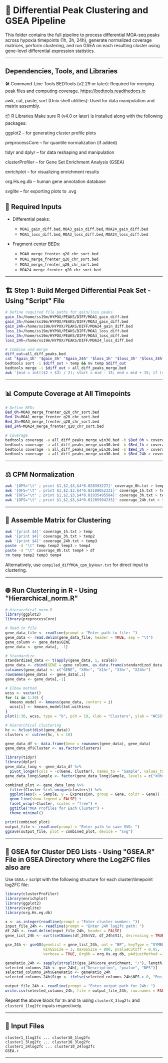 # 🧬 Differential Peak Clustering and GSEA Pipeline

This folder contains the full pipeline to process differential MOA-seq peaks across hypoxia timepoints (1h, 3h, 24h), generate normalized coverage matrices, perform clustering, and run GSEA on each resulting cluster using gene-level differential expression statistics.

---
## Dependencies, Tools, and Libraries
🛠️ Command-Line Tools
BEDTools (v2.29 or later):
Required for merging peak files and computing coverage.
https://bedtools.readthedocs.io

awk, cat, paste, sort (Unix shell utilities):
Used for data manipulation and matrix assembly.

📦 R Libraries
Make sure R (v4.0 or later) is installed along with the following packages:

ggplot2 – for generating cluster profile plots

preprocessCore – for quantile normalization (if added)

tidyr and dplyr – for data reshaping and manipulation

clusterProfiler – for Gene Set Enrichment Analysis (GSEA)

enrichplot – for visualizing enrichment results

org.Hs.eg.db – human gene annotation database

svglite – for exporting plots to .svg

## 📁 Required Inputs

- Differential peaks:
  - `MOA1_gain_diff.bed`, `MOA3_gain_diff.bed`, `MOA24_gain_diff.bed`
  - `MOA1_loss_diff.bed`, `MOA3_loss_diff.bed`, `MOA24_loss_diff.bed`

- Fragment center BEDs:
  - `MOA0_merge_frenter_q20_chr_sort.bed`
  - `MOA1_merge_frenter_q20_chr_sort.bed`
  - `MOA3_merge_frenter_q20_chr_sort.bed`
  - `MOA24_merge_frenter_q20_chr_sort.bed`

---

## 🏗️ Step 1: Build Merged Differential Peak Set - Using "Script" File

```bash
# Define required file paths for gain/loss peaks
gain_1h=/home/ss19m/HYPOX/PEAKS/DIFF/MOA1_gain_diff.bed
gain_3h=/home/ss19m/HYPOX/PEAKS/DIFF/MOA3_gain_diff.bed
gain_24h=/home/ss19m/HYPOX/PEAKS/DIFF/MOA24_gain_diff.bed
loss_1h=/home/ss19m/HYPOX/PEAKS/DIFF/MOA1_loss_diff.bed
loss_3h=/home/ss19m/HYPOX/PEAKS/DIFF/MOA3_loss_diff.bed
loss_24h=/home/ss19m/HYPOX/PEAKS/DIFF/MOA24_loss_diff.bed

# Combine and merge
diff_out=all_diff_peaks.bed
cat "$gain_1h" "$gain_3h" "$gain_24h" "$loss_1h" "$loss_3h" "$loss_24h" > $diff_out
bedtools sort -i $diff_out > temp && mv temp $diff_out
bedtools merge -i $diff_out > all_diff_peaks_merge.bed
awk '{mid = int(($2 + $3) / 2); start = mid - 15; end = mid + 15; if (start < 0) start = 0; print $1, start, end}' OFS='\t' all_diff_peaks_merge.bed > all_diff_peaks_merge_win30.bed
```

---

## 📊 Compute Coverage at All Timepoints

```bash
# Define BEDs
Bed_0h=MOA0_merge_frenter_q20_chr_sort.bed
Bed_1h=MOA1_merge_frenter_q20_chr_sort.bed
Bed_3h=MOA3_merge_frenter_q20_chr_sort.bed
Bed_24h=MOA24_merge_frenter_q20_chr_sort.bed

# Coverage
bedtools coverage -a all_diff_peaks_merge_win30.bed -b $Bed_0h > coverage_0h.txt
bedtools coverage -a all_diff_peaks_merge_win30.bed -b $Bed_1h > coverage_1h.txt
bedtools coverage -a all_diff_peaks_merge_win30.bed -b $Bed_3h > coverage_3h.txt
bedtools coverage -a all_diff_peaks_merge_win30.bed -b $Bed_24h > coverage_24h.txt
```

---

## ⚖️ CPM Normalization

```bash
awk '{OFS="\t" ; print $1,$2,$3,$4*0.028393227}' coverage_0h.txt > temp && mv temp coverage_0h.txt
awk '{OFS="\t" ; print $1,$2,$3,$4*0.02100052331}' coverage_1h.txt > temp && mv temp coverage_1h.txt
awk '{OFS="\t" ; print $1,$2,$3,$4*0.01935495584}' coverage_3h.txt > temp && mv temp coverage_3h.txt
awk '{OFS="\t" ; print $1,$2,$3,$4*0.01205994235}' coverage_24h.txt > temp && mv temp coverage_24h.txt
```

---

## 🧱 Assemble Matrix for Clustering

```bash
awk '{print $4}' coverage_1h.txt > temp
awk '{print $4}' coverage_3h.txt > temp2
awk '{print $4}' coverage_24h.txt > temp3
paste -d "\t" temp temp2 temp3 > temp4
paste -d "\t" coverage_0h.txt temp4 > df
rm temp temp2 temp3 temp4
```

Alternatively, use `compiled_diffMOA_cpm_byHour.txt` for direct input to clustering.

---

## 🌐 Run Clustering in R - Using "Hierarchical_norm.R"

```r
# Hierarchical_norm.R
library(ggplot2)
library(preprocessCore)

# Read in file
gene_data_file <- readline(prompt = "Enter path to file: ")
gene_data <- read.delim(gene_data_file, header = TRUE, sep = "\t")
gene_column <- gene_data$GENE
gene_data <- gene_data[, -1]

# Standardize
standardized_data <- t(apply(gene_data, 1, scale))
gene_data <- cbind(GENE = gene_column, as.data.frame(standardized_data))
colnames(gene_data) <- c("GENE", "X0hr", "X1hr", "X3hr", "X24hr")
rownames(gene_data) <- gene_data[,1]
gene_data <- gene_data[,-1]

# Elbow method
wcss <- vector()
for (i in 1:30) {
  kmeans_model <- kmeans(gene_data, centers = i)
  wcss[i] <- kmeans_model$tot.withinss
}
plot(1:30, wcss, type = "b", pch = 19, xlab = "Clusters", ylab = "WCSS")

# Hierarchical clustering
hc <- hclust(dist(gene_data))
clusters <- cutree(hc, k = 10)

gene_data_df <- data.frame(Gene = rownames(gene_data), gene_data)
gene_data_df$Cluster <- as.factor(clusters)

library(tidyr)
library(dplyr)
gene_data_long <- gene_data_df %>%
  pivot_longer(cols = -c(Gene, Cluster), names_to = "Sample", values_to = "Expression")
gene_data_long$Sample <- factor(gene_data_long$Sample, levels = c("X0hr", "X1hr", "X3hr", "X24hr"))

combined_plot <- gene_data_long %>%
  filter(Cluster %in% unique(clusters)) %>%
  ggplot(aes(x = Sample, y = Expression, group = Gene, color = Gene)) +
  geom_line(show.legend = FALSE) +
  facet_wrap(~Cluster, scales = "free") +
  ggtitle("MOA Profiles for Each Cluster") +
  theme_minimal()

print(combined_plot)
output_file <- readline(prompt = "Enter path to save SVG: ")
ggsave(output_file, plot = combined_plot, device = "svg")
```

---

## 🧬 GSEA for Cluster DEG Lists - Using "GSEA.R" File in GSEA Directory where the Log2FC files also are

Use `GSEA.r` script with the following structure for each cluster/timepoint log2FC file:

```r
library(clusterProfiler)
library(enrichplot)
library(ggplot2)
library(svglite)
library(org.Hs.eg.db)

x <- as.integer(readline(prompt = "Enter cluster number: "))
input_file_24h <- readline(prompt = "Enter 24h log2fc path: ")
df_24h <- read.delim(input_file_24h, header = FALSE)
gene_list_24h <- sort(setNames(df_24h$V2, df_24h$V1), decreasing = TRUE)

gse_24h <- gseGO(geneList = gene_list_24h, ont = "BP", keyType = "SYMBOL", 
                 minGSSize = 3, maxGSSize = 800, pvalueCutoff = 0.05, 
                 verbose = TRUE, OrgDb = org.Hs.eg.db, pAdjustMethod = "none")

geneRatio_24h <- sapply(strsplit(gse_24h$core_enrichment, "/"), length) / gse_24h$setSize
selected_columns_24h <- gse_24h[, c("Description", "pvalue", "NES")]
selected_columns_24h$GeneRatio <- geneRatio_24h
selected_columns_24h$Sign <- ifelse(selected_columns_24h$NES > 0, "Positive", "Negative")

output_file_24h <- readline(prompt = "Enter output path for 24h: ")
write.csv(selected_columns_24h, file = output_file_24h, row.names = FALSE)
```

Repeat the above block for `3h` and `1h` using `clusterX_3log2fc` and `clusterX_1log2fc` inputs respectively.

---

## 📂 Input Files

```
cluster1_1log2fc ... cluster10_1log2fc
cluster1_3log2fc ... cluster10_3log2fc
cluster1_24log2fc ... cluster10_24log2fc
GSEA.r
```

---

